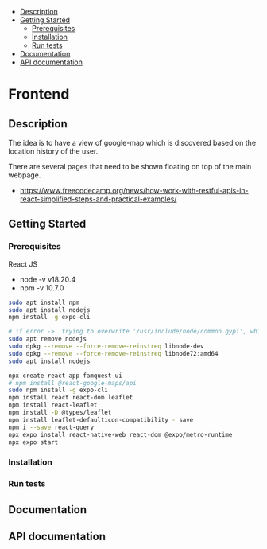   - [Description](#description)
  - [Getting Started](#getting-started)
    - [Prerequisites](#prerequisites)
    - [Installation](#installation)
    - [Run tests](#run-tests)
  - [Documentation](#documentation)
  - [API documentation](#api-documentation)

# Frontend

## Description

The idea is to have a view of google-map which is discovered based on the location history of the user.

There are several pages that need to be shown floating on top of the main webpage.
- https://www.freecodecamp.org/news/how-work-with-restful-apis-in-react-simplified-steps-and-practical-examples/

## Getting Started


### Prerequisites

React JS
- node -v v18.20.4
- npm -v 10.7.0

```bash
sudo apt install npm
sudo apt install nodejs
npm install -g expo-cli

# if error ->  trying to overwrite '/usr/include/node/common.gypi', which is also in package libnode-dev 12.22.9~dfsg-1ubuntu3.6
sudo apt remove nodejs
sudo dpkg --remove --force-remove-reinstreq libnode-dev
sudo dpkg --remove --force-remove-reinstreq libnode72:amd64
sudo apt install nodejs
```

```bash
npx create-react-app famquest-ui
# npm install @react-google-maps/api
sudo npm install -g expo-cli
npm install react react-dom leaflet
npm install react-leaflet
npm install -D @types/leaflet
npm install leaflet-defaulticon-compatibility - save
npm i --save react-query
npx expo install react-native-web react-dom @expo/metro-runtime
npx expo start
```

### Installation


### Run tests


## Documentation


## API documentation

